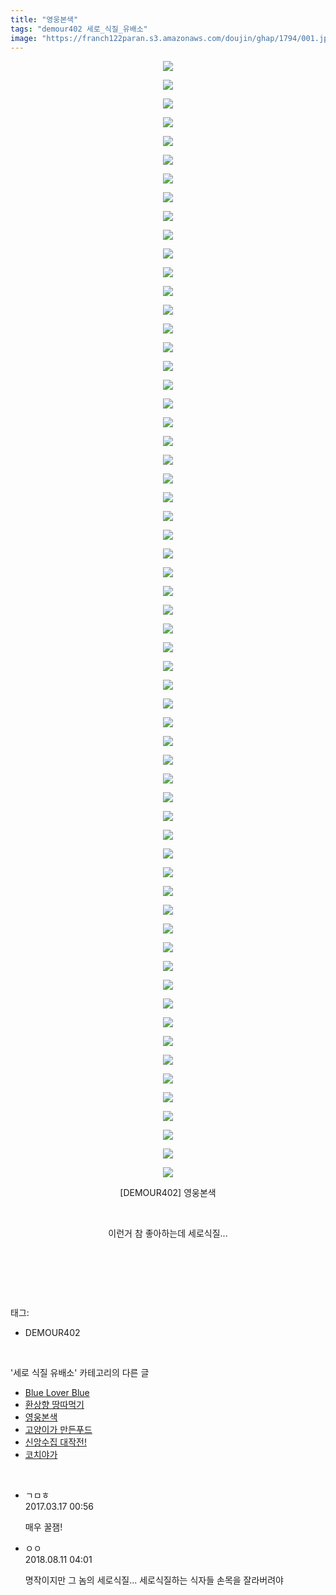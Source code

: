 ```yaml
---
title: "영웅본색"
tags: "demour402 세로_식질_유배소"
image: "https://franch122paran.s3.amazonaws.com/doujin/ghap/1794/001.jpg"
---
```

<div class="article">
<p style="text-align: center; clear: none; float: none;"><img src="{{ site.imgserver7 }}/ghap/1794/001.jpg"/></p>
<p style="text-align: center; clear: none; float: none;"><img src="{{ site.imgserver7 }}/ghap/1794/002.jpg"/></p>
<p style="text-align: center; clear: none; float: none;"><img src="{{ site.imgserver7 }}/ghap/1794/003.jpg"/></p>
<p style="text-align: center; clear: none; float: none;"><img src="{{ site.imgserver7 }}/ghap/1794/004.jpg"/></p>
<p style="text-align: center; clear: none; float: none;"><img src="{{ site.imgserver7 }}/ghap/1794/005.jpg"/></p>
<p style="text-align: center; clear: none; float: none;"><img src="{{ site.imgserver7 }}/ghap/1794/006.jpg"/></p>
<p style="text-align: center; clear: none; float: none;"><img src="{{ site.imgserver7 }}/ghap/1794/007.jpg"/></p>
<p style="text-align: center; clear: none; float: none;"><img src="{{ site.imgserver7 }}/ghap/1794/008.jpg"/></p>
<p style="text-align: center; clear: none; float: none;"><img src="{{ site.imgserver7 }}/ghap/1794/009.jpg"/></p>
<p style="text-align: center; clear: none; float: none;"><img src="{{ site.imgserver7 }}/ghap/1794/010.jpg"/></p>
<p style="text-align: center; clear: none; float: none;"><img src="{{ site.imgserver7 }}/ghap/1794/011.jpg"/></p>
<p style="text-align: center; clear: none; float: none;"><img src="{{ site.imgserver7 }}/ghap/1794/012.jpg"/></p>
<p style="text-align: center; clear: none; float: none;"><img src="{{ site.imgserver7 }}/ghap/1794/013.jpg"/></p>
<p style="text-align: center; clear: none; float: none;"><img src="{{ site.imgserver7 }}/ghap/1794/014.jpg"/></p>
<p style="text-align: center; clear: none; float: none;"><img src="{{ site.imgserver7 }}/ghap/1794/015.jpg"/></p>
<p style="text-align: center; clear: none; float: none;"><img src="{{ site.imgserver7 }}/ghap/1794/016.jpg"/></p>
<p style="text-align: center; clear: none; float: none;"><img src="{{ site.imgserver7 }}/ghap/1794/017.jpg"/></p>
<p style="text-align: center; clear: none; float: none;"><img src="{{ site.imgserver7 }}/ghap/1794/018.jpg"/></p>
<p style="text-align: center; clear: none; float: none;"><img src="{{ site.imgserver7 }}/ghap/1794/019.jpg"/></p>
<p style="text-align: center; clear: none; float: none;"><img src="{{ site.imgserver7 }}/ghap/1794/020.jpg"/></p>
<p style="text-align: center; clear: none; float: none;"><img src="{{ site.imgserver7 }}/ghap/1794/021.jpg"/></p>
<p style="text-align: center; clear: none; float: none;"><img src="{{ site.imgserver7 }}/ghap/1794/022.jpg"/></p>
<p style="text-align: center; clear: none; float: none;"><img src="{{ site.imgserver7 }}/ghap/1794/023.jpg"/></p>
<p style="text-align: center; clear: none; float: none;"><img src="{{ site.imgserver7 }}/ghap/1794/024.jpg"/></p>
<p style="text-align: center; clear: none; float: none;"><img src="{{ site.imgserver7 }}/ghap/1794/025.jpg"/></p>
<p style="text-align: center; clear: none; float: none;"><img src="{{ site.imgserver7 }}/ghap/1794/026.jpg"/></p>
<p style="text-align: center; clear: none; float: none;"><img src="{{ site.imgserver7 }}/ghap/1794/027.jpg"/></p>
<p style="text-align: center; clear: none; float: none;"><img src="{{ site.imgserver7 }}/ghap/1794/028.jpg"/></p>
<p style="text-align: center; clear: none; float: none;"><img src="{{ site.imgserver7 }}/ghap/1794/029.jpg"/></p>
<p style="text-align: center; clear: none; float: none;"><img src="{{ site.imgserver7 }}/ghap/1794/030.jpg"/></p>
<p style="text-align: center; clear: none; float: none;"><img src="{{ site.imgserver7 }}/ghap/1794/031.jpg"/></p>
<p style="text-align: center; clear: none; float: none;"><img src="{{ site.imgserver7 }}/ghap/1794/032.jpg"/></p>
<p style="text-align: center; clear: none; float: none;"><img src="{{ site.imgserver7 }}/ghap/1794/033.jpg"/></p>
<p style="text-align: center; clear: none; float: none;"><img src="{{ site.imgserver7 }}/ghap/1794/034.jpg"/></p>
<p style="text-align: center; clear: none; float: none;"><img src="{{ site.imgserver7 }}/ghap/1794/035.jpg"/></p>
<p style="text-align: center; clear: none; float: none;"><img src="{{ site.imgserver7 }}/ghap/1794/036.jpg"/></p>
<p style="text-align: center; clear: none; float: none;"><img src="{{ site.imgserver7 }}/ghap/1794/037.jpg"/></p>
<p style="text-align: center; clear: none; float: none;"><img src="{{ site.imgserver7 }}/ghap/1794/038.jpg"/></p>
<p style="text-align: center; clear: none; float: none;"><img src="{{ site.imgserver7 }}/ghap/1794/039.jpg"/></p>
<p style="text-align: center; clear: none; float: none;"><img src="{{ site.imgserver7 }}/ghap/1794/040.jpg"/></p>
<p style="text-align: center; clear: none; float: none;"><img src="{{ site.imgserver7 }}/ghap/1794/041.jpg"/></p>
<p style="text-align: center; clear: none; float: none;"><img src="{{ site.imgserver7 }}/ghap/1794/042.jpg"/></p>
<p style="text-align: center; clear: none; float: none;"><img src="{{ site.imgserver7 }}/ghap/1794/043.jpg"/></p>
<p style="text-align: center; clear: none; float: none;"><img src="{{ site.imgserver7 }}/ghap/1794/044.jpg"/></p>
<p style="text-align: center; clear: none; float: none;"><img src="{{ site.imgserver7 }}/ghap/1794/045.jpg"/></p>
<p style="text-align: center; clear: none; float: none;"><img src="{{ site.imgserver7 }}/ghap/1794/046.jpg"/></p>
<p style="text-align: center; clear: none; float: none;"><img src="{{ site.imgserver7 }}/ghap/1794/047.jpg"/></p>
<p style="text-align: center; clear: none; float: none;"><img src="{{ site.imgserver7 }}/ghap/1794/048.jpg"/></p>
<p style="text-align: center; clear: none; float: none;"><img src="{{ site.imgserver7 }}/ghap/1794/049.jpg"/></p>
<p style="text-align: center; clear: none; float: none;"><img src="{{ site.imgserver7 }}/ghap/1794/050.jpg"/></p>
<p style="text-align: center; clear: none; float: none;"><img src="{{ site.imgserver7 }}/ghap/1794/051.jpg"/></p>
<p style="text-align: center; clear: none; float: none;"><img src="{{ site.imgserver7 }}/ghap/1794/052.jpg"/></p>
<p style="text-align: center; clear: none; float: none;"><img src="{{ site.imgserver7 }}/ghap/1794/053.jpg"/></p>
<p style="text-align: center; clear: none; float: none;"><img src="{{ site.imgserver7 }}/ghap/1794/054.jpg"/></p>
<p style="text-align: center; clear: none; float: none;"><img src="{{ site.imgserver7 }}/ghap/1794/055.jpg"/></p>
<p style="text-align: center; clear: none; float: none;"><img src="{{ site.imgserver7 }}/ghap/1794/056.jpg"/></p>
<p style="text-align: center; clear: none; float: none;"><img src="{{ site.imgserver7 }}/ghap/1794/057.jpg"/></p>
<p style="text-align: center; clear: none; float: none;"><img src="{{ site.imgserver7 }}/ghap/1794/058.jpg"/></p>
<p style="text-align: center; clear: none; float: none;"><img src="{{ site.imgserver7 }}/ghap/1794/059.jpg"/></p>
<p style="text-align: center; clear: none; float: none;"><img src="{{ site.imgserver7 }}/ghap/1794/060.jpg"/></p>
<p style="text-align: center; clear: none; float: none;">[DEMOUR402] 영웅본색</p>
<p style="text-align: center; clear: none; float: none;"><br/></p>
<p style="text-align: center; clear: none; float: none;">이런거 참 좋아하는데 세로식질...</p>
<p style="text-align: center; clear: none; float: none;"><br/></p>
<p><br/></p>
</div><br/>
<div class="tagTrail">
<p>태그: </p>
<ul>
<li>DEMOUR402</li>
</ul>
</div><br/>
<div class="another">
<p>'세로 식질 유배소' 카테고리의 다른 글</p>
<ul>
<li><a href="/ghap_1860">Blue Lover Blue</a></li>
<li><a href="/ghap_1850">환상향 땅따먹기</a></li>
<li><a href="/ghap_1794">영웅본색</a></li>
<li><a href="/ghap_1792">고양이가 만든푸드</a></li>
<li><a href="/ghap_1747">신앙수집 대작전!</a></li>
<li><a href="/ghap_1740">코치야가</a></li>
</ul>
</div><br/>
<div class="cb_module cb_fluid">
<div class="cb_wrt cb_profile">
<div class="comment">
<ul>
<li class="cb_thumb_off" id="comment14941420">
<div class="cb_comment_area">
<div class="cb_info_area">
<div class="cb_section">
<span class="cb_nick_name">ㄱㅁㅎ</span>
</div>
<div class="cb_section">
<span class="cb_date">2017.03.17 00:56 </span>
</div>
</div>
<div class="cb_dsc_comment">
<p class="cb_dsc">
											매우 꿀잼!
										</p>
</div>
</div></li>
<li class="cb_thumb_off" id="comment15305674">
<div class="cb_comment_area">
<div class="cb_info_area">
<div class="cb_section">
<span class="cb_nick_name">ㅇㅇ</span>
</div>
<div class="cb_section">
<span class="cb_date">2018.08.11 04:01 </span>
</div>
</div>
<div class="cb_dsc_comment">
<p class="cb_dsc">
											명작이지만 그 놈의 세로식질... 세로식질하는 식자들 손목을 잘라버려야
										</p>
</div>
</div></li>
</ul>
</div>
</div><!-- commentList close -->
</div><br/>
